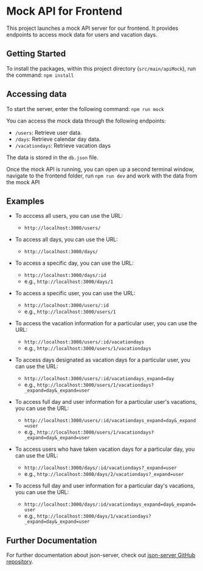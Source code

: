 # Mock API for Frontend

This project launches a mock API server for our frontend. It provides endpoints to access mock data for users and vacation days.

## Getting Started

To install the packages, within this project directory (`src/main/apiMock`), run the command: `npm install`

## Accessing data

To start the server, enter the following command: `npm run mock`

You can access the mock data through the following endpoints:

- `/users`: Retrieve user data.
- `/days`: Retrieve calendar day data.
- `/vacationdays`: Retrieve vacation days

The data is stored in the `db.json` file.

Once the mock API is running, you can open up a second terminal window, navigate to the frontend folder, run `npm run dev` and work with the data from the mock API

## Examples

- To acccess all users, you can use the URL:

  - `http://localhost:3000/users/`

- To access all days, you can use the URL:

  - `http://localhost:3000/days/`

- To access a specific day, you can use the URL:

  - `http://localhost:3000/days/:id`
  - e.g., `http://localhost:3000/days/1`

- To access a specific user, you can use the URL:

  - `http://localhost:3000/users/:id`
  - e.g., `http://localhost:3000/users/1`

- To access the vacation information for a particular user, you can use the URL:

  - `http://localhost:3000/users/:id/vacationdays`
  - e.g., `http://localhost:3000/users/1/vacationdays`

- To access days designated as vacation days for a particular user, you can use the URL:

  - `http://localhost:3000/users/:id/vacationdays_expand=day`
  - e.g., `http://localhost:3000/users/1/vacationdays?_expand=day&_expand=user`

- To access full day and user information for a particular user's vacations, you can use the URL:

  - `http://localhost:3000/users/:id/vacationdays_expand=day&_expand=user`
  - e.g., `http://localhost:3000/users/1/vacationdays?_expand=day&_expand=user`

- To access users who have taken vacation days for a particular day, you can use the URL:

  - `http://localhost:3000/days/:id/vacationdays?_expand=user`
  - e.g., `http://localhost:3000/days/2/vacationdays?_expand=user`

- To access full day and user information for a particular day's vacations, you can use the URL:

  - `http://localhost:3000/days/:id/vacationdays_expand=day&_expand=user`
  - e.g., `http://localhost:3000/days/1/vacationdays?_expand=day&_expand=user`

## Further Documentation

For further documentation about json-server, check out [json-server GitHub repository](https://github.com/typicode/json-server).
